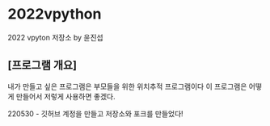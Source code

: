 # 2022vpython
2022 vpyton 저장소 by 윤진섭  
## [프로그램 개요]  
내가 만들고 싶은 프로그램은 부모들을 위한 위치추적 프로그램이다 이 프로그램은 어떻게 만들어서 저렇게 사용하면 좋겠다.  
  
    
220530 - 깃허브 계정을 만들고 저장소와 포크를 만들었다!  
